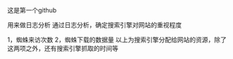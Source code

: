 这是第一个github

用来做日志分析
通过日志分析，确定搜索引擎对网站的重视程度

1，蜘蛛来访次数
2，蜘蛛下载的数据量
以上为搜索引擎分配给网站的资源，除了这两项之外，还有搜索引擎抓取的时间等


